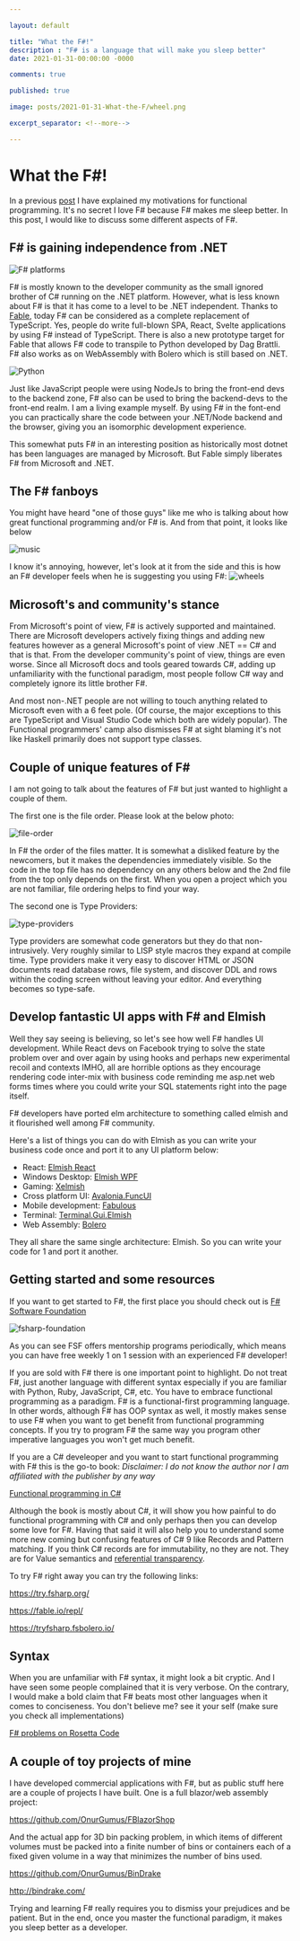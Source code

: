 ```yaml
---

layout: default

title: "What the F#!"
description : "F# is a language that will make you sleep better"
date: 2021-01-31-00:00:00 -0000

comments: true

published: true

image: posts/2021-01-31-What-the-F/wheel.png

excerpt_separator: <!--more-->

---
```


# What the F#!

In a previous [post](https://onurgumus.github.io/2020/12/26/Functional-Programming.html) I have explained my motivations for functional programming.
It's no secret I love F# because F# makes me sleep better. In this post, I would like to discuss some different aspects of F#.

## F# is gaining independence from .NET 

![F# platforms](/assets/posts/2021-01-31-What-the-F/platform.png)

<!--more-->

F# is mostly known to the developer community as the small ignored brother of C# running on the .NET platform. However, what is less known about F# is that it
has come to a level to be .NET independent. Thanks to [Fable](https://fable.io/), today F# can be considered as a complete replacement of TypeScript. Yes,
people do write full-blown SPA, React, Svelte applications by using F# instead of TypeScript. There is also a new prototype target for Fable that allows F# code to transpile to Python developed by Dag Brattli. F# also works as on WebAssembly with Bolero which is still based on .NET. 

![Python](/assets/posts/2021-01-31-What-the-F/python.gif)

Just like JavaScript people were using NodeJs to bring the front-end devs to the backend zone, F# also can be used to bring the backend-devs to the front-end realm. I am a living example myself. By using F# in the font-end you can practically share the code between your .NET/Node backend and the browser, giving you an isomorphic development experience.

This somewhat puts F# in an interesting position as historically most dotnet has been languages are managed by Microsoft. But Fable simply liberates
F# from Microsoft and .NET.

## The F# fanboys

You might have heard "one of those guys" like me who is talking about how great functional programming and/or F# is. And from that point, it looks like below

![music](/assets/posts/2021-01-31-What-the-F/music.png)

I know it's annoying, however, let's look at it from the side and this is how an F# developer feels when he is suggesting you using F#:
![wheels](/assets/posts/2021-01-31-What-the-F/wheel.png)

## Microsoft's and community's stance

From Microsoft's point of view, F# is actively supported and maintained. There are Microsoft developers actively fixing things and adding new features however as a general Microsoft's point of view .NET == C# and that is that. From the developer community's
point of view, things are even worse. Since all Microsoft docs and tools geared towards C#, adding up unfamiliarity with the functional paradigm, most people follow C# way and completely ignore its little brother F#.

And most non-.NET people are not willing to touch anything related to Microsoft even with a 6 feet pole. (Of course, the major exceptions to this are TypeScript and Visual Studio Code which both are widely popular). The  Functional programmers' camp also dismisses F# at sight blaming it's not like Haskell primarily does not support type classes. 


## Couple of unique features of F#

I am not going to talk about the features of F# but just wanted to highlight a couple of them.

The first one is the file order. Please look at the below photo:

![file-order](/assets/posts/2021-01-31-What-the-F/files.png)

In F# the order of the files matter. It is somewhat a disliked feature by the newcomers, but it makes the dependencies immediately visible.
So the code in the top file has no dependency on any others below and the 2nd file from the top only depends on the first. When you open a project which you are not 
familiar, file ordering helps to find your way. 

The second one is Type Providers:

![type-providers](/assets/posts/2021-01-31-What-the-F/sqlprovider.gif)

Type providers are somewhat code generators but they do that non-intrusively. Very roughly similar to LISP style macros they expand at compile time. Type providers make it very easy to discover HTML or JSON documents read database rows, file system, and discover DDL and rows within the coding screen without leaving your editor. And everything becomes so type-safe.

## Develop fantastic UI apps with F# and Elmish

Well they say seeing is believing, so let's see how well F# handles UI development. While React devs on Facebook trying to solve the state problem over and over again by using hooks and perhaps new experimental
recoil and contexts IMHO, all are horrible options as they encourage rendering code inter-mix with business code reminding me asp.net web forms times where you could write your SQL statements right into the page itself.

F# developers have ported elm architecture to something called elmish and it flourished well among F# community.

Here's a list of things you can do with Elmish as you can write your business code once and port it to any UI platform below:

* React: [Elmish React](https://github.com/elmish/react)
* Windows Desktop: [Elmish WPF](https://github.com/elmish/Elmish.WPF)
* Gaming: [Xelmish](https://github.com/ChrisPritchard/Xelmish)
* Cross platform UI: [Avalonia.FuncUI](https://github.com/AvaloniaCommunity/Avalonia.FuncUI)
* Mobile development: [Fabulous](https://github.com/fsprojects/Fabulous)
* Terminal: [Terminal.Gui.Elmish](https://github.com/DieselMeister/Terminal.Gui.Elmish)
* Web Assembly: [Bolero](https://fsbolero.io/)


They all share the same single architecture: Elmish. So you can write your code for 1 and port it another.

## Getting started and some resources

If you want to get started to F#, the first place you should check out is [F# Software Foundation](https://fsharp.org/)


![fsharp-foundation](/assets/posts/2021-01-31-What-the-F/fsf2.png)

As you can see FSF offers mentorship programs periodically, which means you can have free weekly 1 on 1 session with an experienced F# developer! 


If you are sold with F# there is one important point to highlight. Do not treat F#, just another language with different syntax especially if you are familiar
with Python, Ruby, JavaScript, C#, etc. You have to embrace functional programming as a paradigm. F# is a functional-first programming language. In other words,
although F# has OOP syntax as well, it mostly makes sense to use F# when you want to get benefit from functional programming concepts. If you try to program
F# the same way you program other imperative languages you won't get much benefit.


If you are a C# develeoper and you want to start functional programming with F# this is the go-to book:
*Disclaimer: I do not know the author nor I am affiliated with the publisher by any way*

[Functional programming in C#](https://www.manning.com/books/functional-programming-in-c-sharp)

Although the book is mostly about C#, it will show you how painful to do functional programming with C# and only perhaps then you can develop
some love for F#. Having that said it will also help you to understand some more new coming but confusing features of C# 9 like Records and Pattern matching.
If you think  C# records are for immutability, no they are not. They are for Value semantics and [referential transparency](https://www.sitepoint.com/what-is-referential-transparency/#:~:text=In%20functional%20programming%2C%20referential%20transparency,the%20result%20of%20the%20program.).

To try F# right away you can try the following links:

https://try.fsharp.org/

https://fable.io/repl/

https://tryfsharp.fsbolero.io/

## Syntax

When you are unfamiliar with F# syntax, it might look a bit cryptic. And I have seen some people complained that it is very verbose. On the contrary, I would make a bold claim that F# beats most other languages when it comes to conciseness. You don't believe me? see it your self (make sure you check all implementations)

[F# problems on Rosetta Code](https://rosettacode.org/wiki/Category:F_Sharp)


## A couple of toy projects of mine

I have developed commercial applications with F#, but as public stuff here are a couple of projects I have built. One is a full blazor/web assembly project:

https://github.com/OnurGumus/FBlazorShop


And the actual app for 3D bin packing problem, in which items of different volumes must be packed into a finite number of bins or containers each of a fixed given volume in a way that minimizes the number of bins used.

https://github.com/OnurGumus/BinDrake

http://bindrake.com/


Trying and learning F# really requires you to dismiss your prejudices and be patient. But in the end, once you master the functional paradigm,
it makes you sleep better as a developer.

